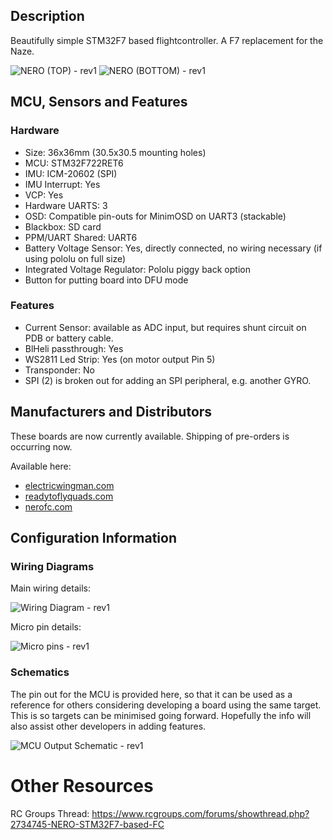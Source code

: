 
## Description

Beautifully simple STM32F7 based flightcontroller. A F7 replacement for the Naze.

![NERO (TOP) - rev1](https://raw.githubusercontent.com/wiki/betaflight/betaflight/images/boards/nero/nero-rev1-top.jpg)
![NERO (BOTTOM) - rev1](https://raw.githubusercontent.com/wiki/betaflight/betaflight/images/boards/nero/nero-rev1-bottom.jpg)

## MCU, Sensors and Features

### Hardware
  - Size: 36x36mm (30.5x30.5 mounting holes)  
  - MCU: STM32F722RET6
  - IMU: ICM-20602 (SPI) 
  - IMU Interrupt: Yes
  - VCP: Yes
  - Hardware UARTS: 3 
  - OSD: Compatible pin-outs for MinimOSD on UART3 (stackable) 
  - Blackbox: SD card 
  - PPM/UART Shared: UART6
  - Battery Voltage Sensor: Yes, directly connected, no wiring necessary (if using pololu on full size)
  - Integrated Voltage Regulator: Pololu piggy back option 
  - Button for putting board into DFU mode

### Features
  - Current Sensor: available as ADC input, but requires shunt circuit on PDB or battery cable.
  - BlHeli passthrough: Yes 
  - WS2811 Led Strip: Yes (on motor output Pin 5)
  - Transponder: No
  - SPI (2) is broken out for adding an SPI peripheral, e.g. another GYRO.

## Manufacturers and Distributors

These boards are now currently available. Shipping of pre-orders is occurring now.  

Available here: 

 - [electricwingman.com](https://www.electricwingman.com/nero-f7-flight-controller)
 - [readytoflyquads.com](http://www.readytoflyquads.com/nero-f7-flight-controller)
 - [nerofc.com](https://nerofc.com)

## Configuration Information

### Wiring Diagrams

Main wiring details:

![Wiring Diagram - rev1](https://raw.githubusercontent.com/wiki/betaflight/betaflight/images/boards/nero/nero-rev1-wiring.png)

Micro pin details:

![Micro pins - rev1](https://raw.githubusercontent.com/wiki/betaflight/betaflight/images/boards/nero/nero-rev1-micro-pins.png)

### Schematics

The pin out for the MCU is provided here, so that it can be used as a reference for others considering developing a board using the same target. This is so targets can be minimised going forward. Hopefully the info will also assist other developers in adding features.

![MCU Output Schematic - rev1](https://raw.githubusercontent.com/wiki/betaflight/betaflight/images/boards/nero/nero-rev1-mcu-schematic.png)


# Other Resources

RC Groups Thread: https://www.rcgroups.com/forums/showthread.php?2734745-NERO-STM32F7-based-FC